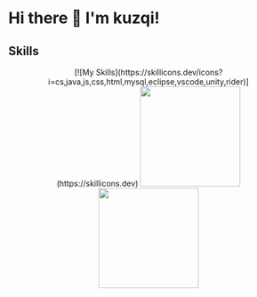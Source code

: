 # Hi there 👋 I'm kuzqi!

## Skills
<div align="center">
[![My Skills](https://skillicons.dev/icons?i=cs,java,js,css,html,mysql,eclipse,vscode,unity,rider)](https://skillicons.dev)

  <a href="https://github.com/kaizoku-oh">
  <img height="180em" src="https://github-readme-stats.vercel.app/api?username=kaizoku-oh&show_icons=true&include_all_commits=true&count_private=true"/>
  <img height="180em" src="https://github-readme-stats.vercel.app/api/top-langs/?username=kaizoku-oh&layout=compact&langs_count=5"/>
</div>
